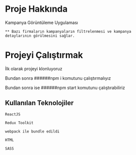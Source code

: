 # Proje Hakkında

Kampanya Görüntüleme Uygulaması

```
** Bazı firmaların kampanyaların filtrelenmesi ve kampanya detaylarının görülmesini sağlar.
```
# Projeyi Çalıştırmak

İlk olarak projeyi klonluyoruz

Bundan sonra ######npm i komutunu çalıştırmalıyız

Bundan sonra ise ######npm start komutunu çalıştırabiliriz

## Kullanılan Teknolojiler

```
ReactJS

Redux Toolkit

webpack ile bundle edildi

HTML

SASS


```
